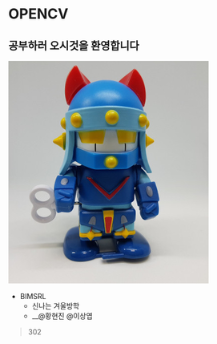 # OPENCV
 ## 공부하러 오시것을 환영합니다
 ![taekwonv](/img/taekwonv1.jpg) 

* BIMSRL  
    * 신나는 겨울방학
    * __@황현진 @이상엽 

> 302
